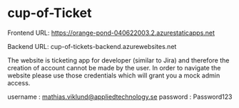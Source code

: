 # cup-of-Ticket

Frontend URL: 
https://orange-pond-040622003.2.azurestaticapps.net

Backend URL:
cup-of-tickets-backend.azurewebsites.net

The website is ticketing app for developer (similar to Jira) and therefore the creation of account cannot be made by the user.
In order to navigate the website please use those credentials which will grant you a mock admin access.

username : mathias.viklund@appliedtechnology.se
password : Password123
